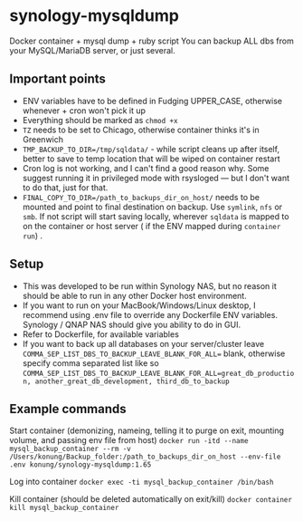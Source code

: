 # synology-mysqldump

Docker container + mysql dump + ruby script
You can backup ALL dbs from your MySQL/MariaDB server, or just several.

## Important points

- ENV variables have to be defined in Fudging UPPER_CASE, otherwise whenever + cron won't pick it up
- Everything should be marked as `chmod +x`
- `TZ` needs to be set to Chicago, otherwise container thinks it's in Greenwich
- `TMP_BACKUP_TO_DIR=/tmp/sqldata/` - while script cleans up after itself, better to save to temp location that will be wiped on container restart
- Cron log is not working, and I can't find a good reason why. Some suggest running it in privileged mode with rsysloged — but I don't want to do that, just for that.
- `FINAL_COPY_TO_DIR=/path_to_backups_dir_on_host/` needs to be mounted and point to final destination on backup. Use `symlink`, `nfs` or `smb`. If not script will start saving locally, wherever `sqldata` is mapped to on the container or host server ( if the ENV mapped during `container run`) .

## Setup

- This was developed to be run within Synology NAS, but no reason it should be able to run in any other Docker host environment.
- If you want to run on your MacBook/Windows/Linux desktop, I recommend using .env file to override any Dockerfile ENV variables. Synology / QNAP NAS should give you ability to do in GUI.
- Refer to Dockerfile, for available variables
- If you want to back up all databases on your server/cluster leave `COMMA_SEP_LIST_DBS_TO_BACKUP_LEAVE_BLANK_FOR_ALL=` blank, otherwise specify comma separated list like so `COMMA_SEP_LIST_DBS_TO_BACKUP_LEAVE_BLANK_FOR_ALL=great_db_production, another_great_db_development, third_db_to_backup`

## Example commands

Start container (demonizing, nameing, telling it to purge on exit, mounting volume, and passing env file from host)
`docker run -itd --name mysql_backup_container --rm -v /Users/konung/Backup_folder:/path_to_backups_dir_on_host --env-file .env konung/synology-mysqldump:1.65`

Log into container
`docker exec -ti mysql_backup_container /bin/bash`

Kill container (should be deleted automatically on exit/kill)
`docker container kill mysql_backup_container`
